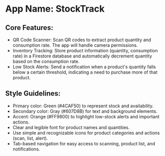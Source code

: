 # **App Name**: StockTrack

## Core Features:

- QR Code Scanner: Scan QR codes to extract product quantity and consumption rate. The app will handle camera permissions.
- Inventory Tracking: Store product information (quantity, consumption rate) in a Firestore database and automatically decrement quantity based on the consumption rate.
- Low Stock Alerts: Send a notification when a product's quantity falls below a certain threshold, indicating a need to purchase more of that product.

## Style Guidelines:

- Primary color: Green (#4CAF50) to represent stock and availability.
- Secondary color: Gray (#607D8B) for text and background elements.
- Accent: Orange (#FF9800) to highlight low-stock alerts and important actions.
- Clear and legible font for product names and quantities.
- Use simple and recognizable icons for product categories and actions (scan, list, alert).
- Tab-based navigation for easy access to scanning, product list, and notifications.